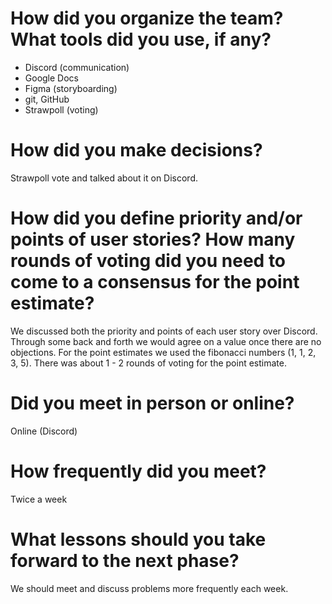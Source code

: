 # How did you organize the team? What tools did you use, if any?

- Discord (communication)
- Google Docs
- Figma (storyboarding)
- git, GitHub
- Strawpoll (voting)

# How did you make decisions?

Strawpoll vote and talked about it on Discord.

# How did you define priority and/or points of user stories? How many rounds of voting did you need to come to a consensus for the point estimate?

We discussed both the priority and points of each user story over Discord. Through some back and forth we would agree on a value once there are no objections. For the point estimates we used the fibonacci numbers (1, 1, 2, 3, 5). There was about 1 - 2 rounds of voting for the point estimate.

# Did you meet in person or online?

Online (Discord)

# How frequently did you meet?

Twice a week

# What lessons should you take forward to the next phase?

We should meet and discuss problems more frequently each week.
